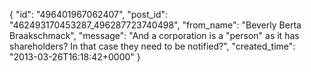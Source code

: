  {
   "id": "496401967062407",
   "post_id": "462493170453287_496287723740498",
   "from_name": "Beverly Berta Braakschmack",
   "message": "And a corporation is a \"person\" as it has shareholders? In that case they need to be notified?",
   "created_time": "2013-03-26T16:18:42+0000"
 }
